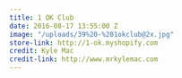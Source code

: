 ```yaml
---
title: 1 OK Club
date: 2016-08-17 13:55:00 Z
image: "/uploads/39%20-%201okclub@2x.jpg"
store-link: http://1-ok.myshopify.com
credit: Kyle Mac
credit-link: http://www.mrkylemac.com
---
```


